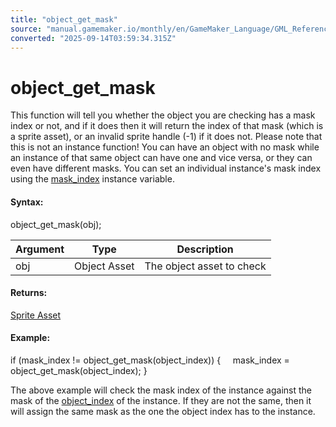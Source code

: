 ```yaml
---
title: "object_get_mask"
source: "manual.gamemaker.io/monthly/en/GameMaker_Language/GML_Reference/Asset_Management/Objects/object_get_mask.htm"
converted: "2025-09-14T03:59:34.315Z"
---
```


# object\_get\_mask

This function will tell you whether the object you are checking has a mask index or not, and if it does then it will return the index of that mask (which is a sprite asset), or an invalid sprite handle (-1) if it does not. Please note that this is not an instance function! You can have an object with no mask while an instance of that same object can have one and vice versa, or they can even have different masks. You can set an individual instance's mask index using the [mask\_index](../Sprites/Sprite_Instance_Variables/mask_index.md) instance variable.

#### Syntax:

object\_get\_mask(obj);

| Argument | Type | Description |
| --- | --- | --- |
| obj | Object Asset | The object asset to check |

#### Returns:

[Sprite Asset](../../../../The_Asset_Editors/Sprites.md)

#### Example:

if (mask\_index != object\_get\_mask(object\_index))
{
    mask\_index = object\_get\_mask(object\_index);
}

The above example will check the mask index of the instance against the mask of the [object\_index](object_index.md) of the instance. If they are not the same, then it will assign the same mask as the one the object index has to the instance.